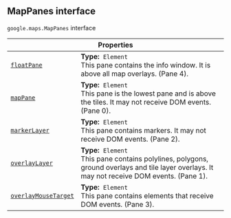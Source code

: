 
<h2 id="MapPanes">MapPanes interface</h2>
<p>
<code><span itemprop="path">google.maps</span>.<span itemprop="name">MapPanes</span></code>
interface
</p>
<div class="devsite-table-wrapper"><table class="properties responsive" summary="interface MapPanes - Properties">
<thead>
<tr><th colspan="2">Properties</th>
</tr></thead>
<tbody>
<tr id="MapPanes.floatPane">
<td itemprop="property"><code><a class="secret-link" href="#MapPanes.floatPane"><span>floatPane</span></a></code></td>
<td><div><strong>Type:</strong>&nbsp; <code>Element</code></div>
<div class="desc">This pane contains the info window. It is above all map overlays. (Pane 4).</div></td>
</tr>
<tr id="MapPanes.mapPane">
<td itemprop="property"><code><a class="secret-link" href="#MapPanes.mapPane"><span>mapPane</span></a></code></td>
<td><div><strong>Type:</strong>&nbsp; <code>Element</code></div>
<div class="desc">This pane is the lowest pane and is above the tiles. It may not receive DOM events. (Pane 0).</div></td>
</tr>
<tr id="MapPanes.markerLayer">
<td itemprop="property"><code><a class="secret-link" href="#MapPanes.markerLayer"><span>markerLayer</span></a></code></td>
<td><div><strong>Type:</strong>&nbsp; <code>Element</code></div>
<div class="desc">This pane contains markers. It may not receive DOM events. (Pane 2).</div></td>
</tr>
<tr id="MapPanes.overlayLayer">
<td itemprop="property"><code><a class="secret-link" href="#MapPanes.overlayLayer"><span>overlayLayer</span></a></code></td>
<td><div><strong>Type:</strong>&nbsp; <code>Element</code></div>
<div class="desc">This pane contains polylines, polygons, ground overlays and tile layer overlays. It may not receive DOM events. (Pane 1).</div></td>
</tr>
<tr id="MapPanes.overlayMouseTarget">
<td itemprop="property"><code><a class="secret-link" href="#MapPanes.overlayMouseTarget"><span>overlayMouseTarget</span></a></code></td>
<td><div><strong>Type:</strong>&nbsp; <code>Element</code></div>
<div class="desc">This pane contains elements that receive DOM events. (Pane 3).</div></td>
</tr>
</tbody>
</table></div>
